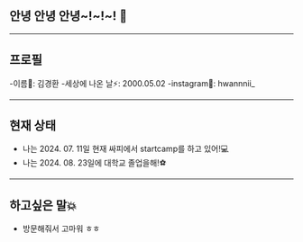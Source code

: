 ## 안녕 안녕 안녕~!~!~! 👋

---

## 프로필

-이름🤔: 김경환
-세상에 나온 날⚡: 2000.05.02
-instagram🌈: hwannnii_

---

## 현재 상태

- 나는 2024. 07. 11일 현재 싸피에서 startcamp를 하고 있어!💻
- 나는 2024. 08. 23일에 대학교 졸업을해!⚽

---
  
## 하고싶은 말💥

- 방문해줘서 고마워 ㅎㅎ

<!--
**kimkyeonghwan-1/kimkyeonghwan-1** is a ✨ _special_ ✨ repository because its `README.md` (this file) appears on your GitHub profile.

Here are some ideas to get you started:

- 🔭 I’m currently working on ...
- 🌱 I’m currently learning ...
- 👯 I’m looking to collaborate on ...
- 🤔 I’m looking for help with ...
- 💬 Ask me about ...
- 📫 How to reach me: ...
- 😄 Pronouns: ...
- ⚡ Fun fact: ...
-->
